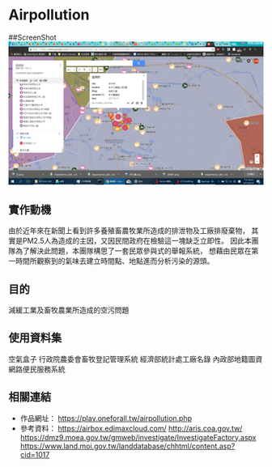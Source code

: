 # Airpollution

##ScreenShot
![Alt text](https://github.com/Ants1104/Airpollution/blob/master/ScreenShot/19125159_1933391763567309_1515354105_o.png)

## 實作動機
由於近年來在新聞上看到許多養殖畜農牧業所造成的排泄物及工廠排廢棄物，
其實是PM2.5人為造成的主因，又因民間政府在檢驗這一塊缺乏立即性。
因此本團隊為了解決此問題，本團隊構思了一套民眾參與式的舉報系統，
想藉由民眾在第一時間所觀察到的氣味去建立時間點、地點進而分析污染的源頭。

## 目的
減緩工業及畜牧農業所造成的空污問題

## 使用資料集
空氣盒子
行政院農委會畜牧登記管理系統
經濟部統計處工廠名錄
內政部地籍圖資
網路便民服務系統

## 相關連結
* 作品網址：
https://play.oneforall.tw/airpollution.php
* 參考資料：
https://airbox.edimaxcloud.com/
http://aris.coa.gov.tw/
https://dmz9.moea.gov.tw/gmweb/investigate/InvestigateFactory.aspx
https://www.land.moi.gov.tw/landdatabase/chhtml/content.asp?cid=1017